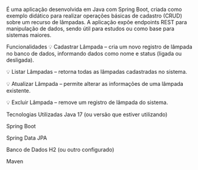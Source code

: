 É uma aplicação desenvolvida em Java com Spring Boot, criada como exemplo didático para realizar operações básicas de cadastro (CRUD) sobre um recurso de lâmpadas. A aplicação expõe endpoints REST para manipulação de dados, sendo útil para estudos ou como base para sistemas maiores.

Funcionalidades
💡 Cadastrar Lâmpada – cria um novo registro de lâmpada no banco de dados, informando dados como nome e status (ligada ou desligada).

💡 Listar Lâmpadas – retorna todas as lâmpadas cadastradas no sistema.

💡 Atualizar Lâmpada – permite alterar as informações de uma lâmpada existente.

💡 Excluir Lâmpada – remove um registro de lâmpada do sistema.

Tecnologias Utilizadas
Java 17 (ou versão que estiver utilizando)

Spring Boot

Spring Data JPA

Banco de Dados H2 (ou outro configurado)

Maven
